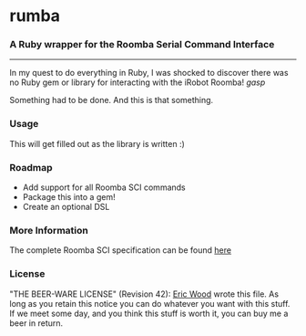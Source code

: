 # rumba
### A Ruby wrapper for the Roomba Serial Command Interface

- - -

In my quest to do everything in Ruby, I was shocked to discover there was no Ruby gem or library for interacting with the iRobot Roomba! *gasp*

Something had to be done. And this is that something.

### Usage

This will get filled out as the library is written :)

### Roadmap
* Add support for all Roomba SCI commands
* Package this into a gem!
* Create an optional DSL

### More Information

The complete Roomba SCI specification can be found [here](http://www.irobot.com/images/consumer/hacker/roomba_sci_spec_manual.pdf)

### License
"THE BEER-WARE LICENSE" (Revision 42):
[Eric Wood](mailto:eric@woodtx.com) wrote this file. As long as you retain this notice you
can do whatever you want with this stuff. If we meet some day, and you think
this stuff is worth it, you can buy me a beer in return.
